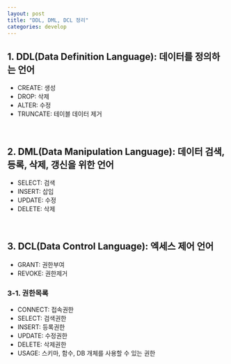 ```yaml
---
layout: post
title: "DDL, DML, DCL 정리"
categories: develop
---
```


## 1. DDL(Data Definition Language): 데이터를 정의하는 언어

- CREATE: 생성
- DROP: 삭제
- ALTER: 수정
- TRUNCATE: 테이블 데이터 제거

<br/>

## 2. DML(Data Manipulation Language): 데이터 검색, 등록, 삭제, 갱신을 위한 언어

- SELECT: 검색
- INSERT: 삽입
- UPDATE: 수정
- DELETE: 삭제

<br/>

## 3. DCL(Data Control Language): 엑세스 제어 언어

- GRANT: 권한부여
- REVOKE: 권한제거

### 3-1. 권한목록

- CONNECT: 접속권한
- SELECT: 검색권한
- INSERT: 등록권한
- UPDATE: 수정권한
- DELETE: 삭제권한
- USAGE: 스키마, 함수, DB 개체를 사용할 수 있는 권한
